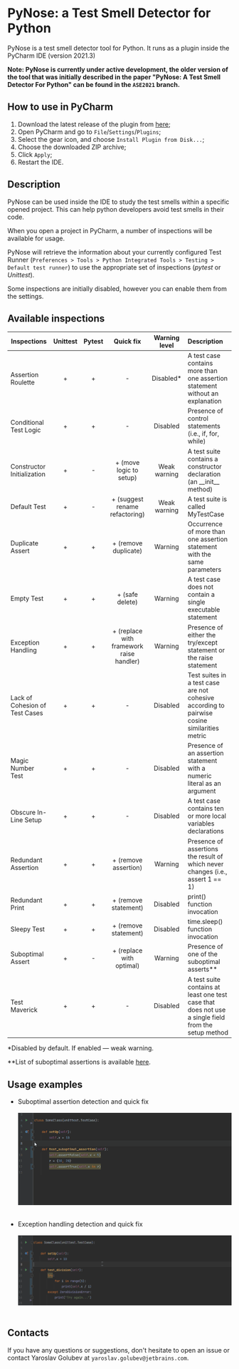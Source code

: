 # PyNose: a Test Smell Detector for Python

PyNose is a test smell detector tool for Python. 
It runs as a plugin inside the PyCharm IDE (version 2021.3) 

**Note: PyNose is currently under active development, the older version of the tool that was initially described in the paper "PyNose: A Test Smell Detector For Python" can be found in the `ASE2021` branch.**

## How to use in PyCharm

1. Download the latest release of the plugin from [here](https://github.com/JetBrains-Research/PyNose/releases);
2. Open PyCharm and go to `File`/`Settings`/`Plugins`;
3. Select the gear icon, and choose `Install Plugin from Disk...`;
4. Choose the downloaded ZIP archive;
5. Click `Apply`;
6. Restart the IDE.

## Description

PyNose can be used inside the IDE to study the test smells within a specific
opened project. This can help python developers avoid test smells in their code.

[comment]: <> (installation??)

When you open a project in PyCharm, a number of inspections will be available for usage.

PyNose will retrieve the information about your currently configured Test Runner (`Preferences > Tools > Python Integrated Tools > Testing > Default test runner`) to use the appropriate set of inspections (*pytest* or *Unittest*).

Some inspections are initially disabled, however you can enable them from the settings.

## Available inspections

| Inspections                   |Unittest|Pytest |Quick fix                               |Warning level|Description|
| -------------                 |:------:|:-----:|:--------------------------------------:|:-----------:|:----------|
|Assertion Roulette             |+       |+      |-                                       |Disabled*    | A test case contains more than one assertion statement without an explanation|
|Conditional Test Logic         |+       |+      |-                                       |Disabled     | Presence of control statements (i.e., if, for, while)|
|Constructor Initialization     |+       |-      |+ (move logic to setup)                 |Weak warning | A test suite contains a constructor declaration (an \_\_init\_\_ method)|
|Default Test                   |+       |-      |+ (suggest rename refactoring)          |Weak warning | A test suite is called MyTestCase|
|Duplicate Assert               |+       |+      |+ (remove duplicate)                    |Warning      | Occurrence of more than one assertion statement with the same parameters|
|Empty Test                     |+       |+      |+ (safe delete)                         |Warning      | A test case does not contain a single executable statement|
|Exception Handling             |+       |+      |+ (replace with framework raise handler)|Warning      | Presence of either the try/except statement or the raise statement|
|Lack of Cohesion of Test Cases |+       |+      |-                                       |Disabled     | Test suites in a test case are not cohesive according to pairwise cosine similarities metric|
|Magic Number Test              |+       |+      |-                                       |Disabled     | Presence of an assertion statement with a numeric literal as an argument|
|Obscure In-Line Setup          |+       |+      |-                                       |Disabled     | A test case contains ten or more local variables declarations|
|Redundant Assertion            |+       |+      |+ (remove assertion)                    |Warning      | Presence of assertions the result of which never changes (i.e., assert 1 == 1)|
|Redundant Print                |+       |+      |+ (remove statement)                    |Disabled     | print() function invocation|
|Sleepy Test                    |+       |+      |+ (remove statement)                    |Disabled     | time.sleep() function invocation|
|Suboptimal Assert              |+       |-      |+ (replace with optimal)                |Warning      | Presence of one of the suboptimal asserts**|
|Test Maverick                  |+       |+      |-                                       |Disabled     | A test suite contains at least one test case that does not use a single field from the setup method|

*Disabled by default. If enabled — weak warning.

**List of suboptimal assertions is available [here](https://zenodo.org/record/5156098).

## Usage examples

- Suboptimal assertion detection and quick fix
  <br></br>
  ![Suboptimal assertion example](assets/gifs/suboptimal_example.gif)
  <br></br>

- Exception handling detection and quick fix
  <br></br>
  ![Exception handling example](assets/gifs/exception_handling_example.gif)
  <br></br>

## Contacts

If you have any questions or suggestions, don't hesitate to open an issue or contact Yaroslav Golubev at `yaroslav.golubev@jetbrains.com`.